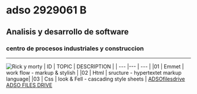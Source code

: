 # adso 2929061 B

## Analisis y desarrollo de software 

### centro de procesos industriales y construccion 

---

![Rick y morty](https://tinyurl.com/ycxvwhck)
| ID  | TOPIC | DESCRIPTION                           | 
| --- |---    | ---                                   |
|01   | Emmet | work flow - markup & stylish          |
|02   | Html  | sructure - hypertextet markup language|
|03   | Css   | look & Fell - cascading style sheets  | 
[ADSOfilesdrive](https://tinyurl.com/wnkk334u)
[ADSO FILES DRIVE](https://tinyurl.com/ycxvwhck)

